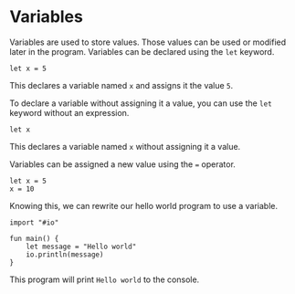 # Variables

Variables are used to store values. Those values can be used or modified later in the program. Variables can be declared using the `let` keyword.

```ruda
let x = 5
```

This declares a variable named `x` and assigns it the value `5`.

To declare a variable without assigning it a value, you can use the `let` keyword without an expression.

```ruda
let x
```

This declares a variable named `x` without assigning it a value.

Variables can be assigned a new value using the `=` operator.

```ruda
let x = 5
x = 10
```

Knowing this, we can rewrite our hello world program to use a variable.

```ruda
import "#io"

fun main() {
    let message = "Hello world"
    io.println(message)
}
```

This program will print `Hello world` to the console.

